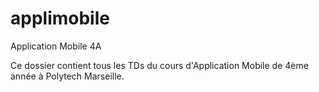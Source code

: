 # applimobile
Application Mobile 4A

Ce dossier contient tous les TDs du cours d'Application Mobile de 4ème année à Polytech Marseille.
